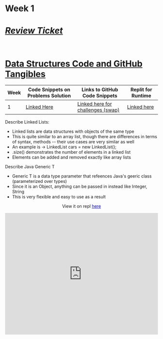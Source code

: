 # Week 1

# **_[Review Ticket](https://github.com/ArnavPalkhiwala/APCSA-Tri3-Individual/issues/1)_**
<br>

# [Data Structures Code and GitHub Tangibles](https://arnavpalkhiwala.github.io/APCSA-Tri3-Individual/datastructures)

| Week | Code Snippets on Problems Solution | Links to GitHub Code Snippets | Replit for Runtime| 
| ----- | ----- | ----- | ----- |
|     1|[Linked Here](https://github.com/ArnavPalkhiwala/APCSA-Tri3-Individual/blob/main/Challenge1.java)| [Linked here for challenges (swap)](https://github.com/ArnavPalkhiwala/APCSA-Tri3-Individual/blob/main/Challenge1.java#L5-L12)| [Linked here](https://replit.com/@ArnavPalkhiwala/APCSA-Tri3-Individual#.replit)

Describe Linked Lists:
* Linked lists are data structures with objects of the same type
* This is quite similar to an array list, though there are differences in terms of syntax, methods -- their use cases are very similar as well
* An example is -> LinkedList<String> cars = new LinkedList<String>();
* .size() demonstrates the number of elements in a linked list
* Elements can be added and removed exactly like array lists 
  
Describe Java Generic T
* Generic T is a data type parameter that refeences Java's geeric class (parameterized over types)
* Since it is an Object, anything can be passed in instead like Integer, String
* This is very flexible and easy to use as a result
  
<div class="frq-content" style="text-align: center;">
                <p>View it on repl <u><a style="color: blue" target="_blank"
                                         href="https://replit.com/@ArnavPalkhiwala/APCSAFRQS">here</a></u></p>
                <iframe height="400px" width="100%" src="https://replit.com/@ArnavPalkhiwala/APCSA-Tri3-Individua?lite=true"
                        scrolling="no" frameborder="yes" allowtransparency="true" allowfullscreen="true"></iframe>
            </div><br>
